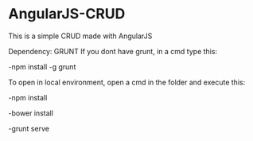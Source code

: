 # AngularJS-CRUD
This is a simple CRUD made with AngularJS

Dependency: GRUNT
If you dont have grunt, in a cmd type this:

-npm install -g grunt

To open in local environment, open a cmd in the folder and execute this:

-npm install

-bower install

-grunt serve
